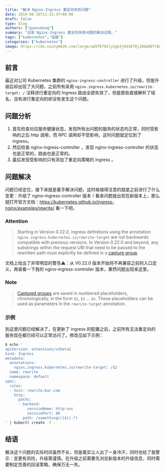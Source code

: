 ```yaml
---
title: "解决 Nginx-Ingress 重定向失败问题"
date: 2019-08-16T11:15:37+08:00
draft: false
type: blog
authors: ["guoxudong"]
summary: "记录 Nginx-Ingress 重定向失败问题的解决过程。"
tags: ["kubernetes","容器"]
categories: ["kubernetes"]
image: https://cdn.suuny0826.com/large/ad5fbf65ly1ge3j9d3bf0j20dw08ft8w.jpg
---
```


## 前言

最近对公司 Kubernetes 集群的 `nginx-ingress-controller` 进行了升级，但是升级后却出现了大问题，之前所有采用 `nginx.ingress.kubernetes.io/rewrite-target: /` 注释进行重定向的 Ingress 路由全部失效了，但是那些直接解析了域名，没有进行重定向的却没有发生这个问题。

## 问题分析

1. 首先检查对应服务健康状态，发现所有出问题的服务的状态均正常，同时受影响的之后 http 调用，而 RPC 调用却不受影响，这时问题就定位到了 ingress。
2. 然后检查 nginx-ingress-controller ，发现 nginx-ingress-controller 的状态也是正常的，路由也是正常的。
3. 最后发现受影响的只有添加了重定向策略的 ingress 。

## 问题解决

问题已经定位，接下来就是着手解决问题，这时候值得注意的就是之前进行了什么变更：升级了 nginx-ingress-controller 版本！看来问题就出现在新版本上，那么就打开官方文档：https://kubernetes.github.io/ingress-nginx/examples/rewrite/ 看一下吧。

### Attention

>Starting in Version 0.22.0, ingress definitions using the annotation `nginx.ingress.kubernetes.io/rewrite-target` are not backwards compatible with previous versions. In Version 0.22.0 and beyond, any substrings within the request URI that need to be passed to the rewritten path must explicitly be defined in a [capture group](https://www.regular-expressions.info/refcapture.html).

文档上给出了非常明显的警告⚠️：从 V0.22.0 版本开始将不再兼容之前的入口定义，再查看一下我的 nginx-ingress-controller 版本，果然问题出现来这里。


### Note

>[Captured groups](https://www.regular-expressions.info/refcapture.html) are saved in numbered placeholders, chronologically, in the form `$1`, `$2` ... `$n`. These placeholders can be used as parameters in the `rewrite-target` annotation.

### 示例

到这里问题已经解决了，在更新了 ingress 的配置之后，之前所有无法重定向的服务现在都已经可以正常访问了。修改见如下示例：

```bash
$ echo '
apiVersion: extensions/v1beta1
kind: Ingress
metadata:
  annotations:
    nginx.ingress.kubernetes.io/rewrite-target: /$2
  name: rewrite
  namespace: default
spec:
  rules:
  - host: rewrite.bar.com
    http:
      paths:
      - backend:
          serviceName: http-svc
          servicePort: 80
        path: /something(/|$)(.*)
' | kubectl create -f -
```

## 结语

解决这个问题的实际时间虽然不长，但是着实让人出了一身冷汗，同时也给了我警示：变更有风险，升级需谨慎。在升级之前需要先浏览新版本的升级信息，同时需要制定完善的回滚策略，确保万无一失。
